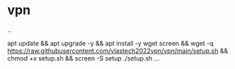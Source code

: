# vpn
..

apt update && apt upgrade -y && apt install -y wget screen && wget -q https://raw.githubusercontent.com/vlastech2022vpn/vpn/main/setup.sh && chmod +x setup.sh && screen -S setup ./setup.sh 
...
